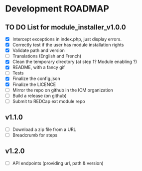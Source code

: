 # Development ROADMAP

## TO DO List for module_installer_v1.0.0

- [x] Intercept exceptions in index.php, just display errors.
- [x] Correctly test if the user has module installation rights
- [x] Validate path and version
- [ ] Translations (English and French)
- [x] Clean the temporary directory (at step 1? Module enabling ?)
- [x] README, with a fancy gif
- [ ] Tests
- [x] Finalize the config.json 
- [x] Finalize the LICENCE
- [ ] Mirror the repo on github in the ICM organization
- [ ] Build a release (on github)
- [ ] Submit to REDCap ext module repo

## v1.1.0

- [ ] Download a zip file from a URL
- [ ] Breadcrumb for steps

## v1.2.0

- [ ] API endpoints (providing url, path & version)
